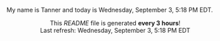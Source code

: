 My name is Tanner and today is Wednesday, September 3, 5:18 PM EDT.

<p align="center">This <i>README</i> file is generated <b>every 3 hours</b>!</br>Last refresh: Wednesday, September 3, 5:18 PM EDT<br /></p>
